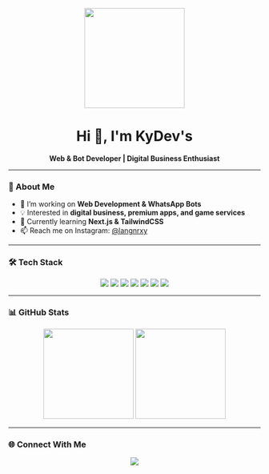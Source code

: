 <p align="center">
  <img src="https://img1.pixhost.to/images/8892/643353297_1.png" width="200"/>
</p>

<h1 align="center">Hi 👋, I'm KyDev's</h1>
<p align="center">
  <b>Web & Bot Developer | Digital Business Enthusiast</b>
</p>

---

### 🚀 About Me
- 🔭 I’m working on **Web Development & WhatsApp Bots**  
- 💡 Interested in **digital business, premium apps, and game services**  
- 🌱 Currently learning **Next.js & TailwindCSS**  
- 📫 Reach me on Instagram: [@langnrxy](https://instagram.com/langnrxy)  

---

### 🛠 Tech Stack
<p align="center">
  <img src="https://img.shields.io/badge/HTML5-E34F26?style=for-the-badge&logo=html5&logoColor=white"/>
  <img src="https://img.shields.io/badge/CSS3-1572B6?style=for-the-badge&logo=css3&logoColor=white"/>
  <img src="https://img.shields.io/badge/JavaScript-F7DF1E?style=for-the-badge&logo=javascript&logoColor=black"/>
  <img src="https://img.shields.io/badge/PHP-777BB4?style=for-the-badge&logo=php&logoColor=white"/>
  <img src="https://img.shields.io/badge/Laravel-FF2D20?style=for-the-badge&logo=laravel&logoColor=white"/>
  <img src="https://img.shields.io/badge/Tailwind_CSS-38B2AC?style=for-the-badge&logo=tailwind-css&logoColor=white"/>
  <img src="https://img.shields.io/badge/Next.js-000000?style=for-the-badge&logo=next.js&logoColor=white"/>
</p>

---

### 📊 GitHub Stats
<p align="center">
  <img src="https://github-readme-stats.vercel.app/api?username=kydev-tech&show_icons=true&theme=radical" height="180"/>
  <img src="https://github-readme-stats.vercel.app/api/top-langs/?username=kydev-tech&layout=compact&theme=radical" height="180"/>
</p>

---

### 🌐 Connect With Me
<p align="center">
  <a href="https://instagram.com/langnrxy">
    <img src="https://img.shields.io/badge/Instagram-E4405F?style=for-the-badge&logo=instagram&logoColor=white"/>
  </a>
</p>
